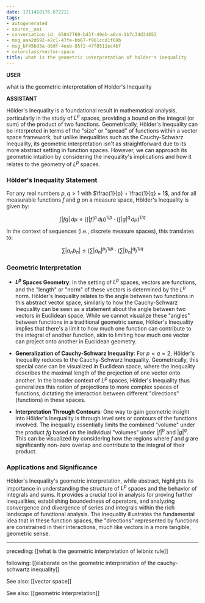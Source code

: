 ```yaml
---
date: 1711428176.672211
tags:
- autogenerated
- source__oai
- conversation_id__65047769-bd3f-49eb-a6c4-1b7c34d3d653
- msg_aaa2d692-e2c1-47fe-bb67-f961ccd1f69b
- msg_bf45bd3a-d8df-4eeb-85f2-47f8511ec4bf
- colorclass/vector-space
title: what is the geometric interpretation of holder's inequality
---
```


**USER**

what is the geometric interpretation of Holder's Inequality


**ASSISTANT**

Hölder's Inequality is a foundational result in mathematical analysis, particularly in the study of $L^p$ spaces, providing a bound on the integral (or sum) of the product of two functions. Geometrically, Hölder's Inequality can be interpreted in terms of the "size" or "spread" of functions within a vector space framework, but unlike inequalities such as the Cauchy-Schwarz Inequality, its geometric interpretation isn't as straightforward due to its more abstract setting in function spaces. However, we can approach its geometric intuition by considering the inequality's implications and how it relates to the geometry of $L^p$ spaces.

### Hölder's Inequality Statement

For any real numbers $p, q > 1$ with $\frac{1}{p} + \frac{1}{q} = 1$, and for all measurable functions $f$ and $g$ on a measure space, Hölder's Inequality is given by:

$$
\int |fg| \,d\mu \leq \left( \int |f|^p \,d\mu \right)^{1/p} \cdot \left( \int |g|^q \,d\mu \right)^{1/q}
$$

In the context of sequences (i.e., discrete measure spaces), this translates to:

$$
\sum |a_nb_n| \leq \left( \sum |a_n|^p \right)^{1/p} \cdot \left( \sum |b_n|^q \right)^{1/q}
$$

### Geometric Interpretation

- **$L^p$ Spaces Geometry**: In the setting of $L^p$ spaces, vectors are functions, and the "length" or "norm" of these vectors is determined by the $L^p$ norm. Hölder's Inequality relates to the angle between two functions in this abstract vector space, similarly to how the Cauchy-Schwarz Inequality can be seen as a statement about the angle between two vectors in Euclidean space. While we cannot visualize these "angles" between functions in a traditional geometric sense, Hölder's Inequality implies that there's a limit to how much one function can contribute to the integral of another function, akin to limiting how much one vector can project onto another in Euclidean geometry.

- **Generalization of Cauchy-Schwarz Inequality**: For $p = q = 2$, Hölder's Inequality reduces to the Cauchy-Schwarz Inequality. Geometrically, this special case can be visualized in Euclidean space, where the inequality describes the maximal length of the projection of one vector onto another. In the broader context of $L^p$ spaces, Hölder's Inequality thus generalizes this notion of projections to more complex spaces of functions, dictating the interaction between different "directions" (functions) in these spaces.

- **Interpretation Through Contours**: One way to gain geometric insight into Hölder's Inequality is through level sets or contours of the functions involved. The inequality essentially limits the combined "volume" under the product $fg$ based on the individual "volumes" under $|f|^p$ and $|g|^q$. This can be visualized by considering how the regions where $f$ and $g$ are significantly non-zero overlap and contribute to the integral of their product.

### Applications and Significance

Hölder's Inequality's geometric interpretation, while abstract, highlights its importance in understanding the structure of $L^p$ spaces and the behavior of integrals and sums. It provides a crucial tool in analysis for proving further inequalities, establishing boundedness of operators, and analyzing convergence and divergence of series and integrals within the rich landscape of functional analysis. The inequality illustrates the fundamental idea that in these function spaces, the "directions" represented by functions are constrained in their interactions, much like vectors in a more tangible, geometric sense.


---

preceding: [[what is the geometric interpretation of leibniz rule]]  


following: [[elaborate on the geometric interpretation of the cauchy-schwartz inequality]]

See also: [[vector space]]


See also: [[geometric interpretation]]
